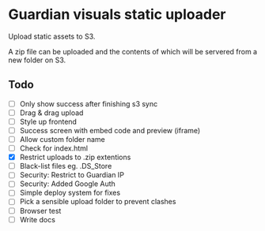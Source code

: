# Guardian visuals static uploader
Upload static assets to S3.

A zip file can be uploaded and the contents of which will be servered from a
new folder on S3.

## Todo
- [ ] Only show success after finishing s3 sync
- [ ] Drag & drag upload
- [ ] Style up frontend
- [ ] Success screen with embed code and preview (iframe)
- [ ] Allow custom folder name
- [ ] Check for index.html
- [x] Restrict uploads to .zip extentions
- [ ] Black-list files eg. .DS_Store
- [ ] Security: Restrict to Guardian IP
- [ ] Security: Added Google Auth
- [ ] Simple deploy system for fixes
- [ ] Pick a sensible upload folder to prevent clashes
- [ ] Browser test 
- [ ] Write docs
